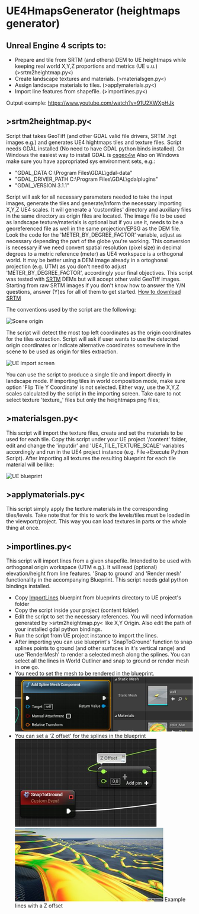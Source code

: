 # UE4HmapsGenerator (heightmaps generator)
## Unreal Engine 4 scripts to:
- Prepare and tile from SRTM (and others) DEM to UE heightmaps while keeping real world X,Y,Z proportions and metrics (UE u.u.) (>srtm2heightmap.py<)
- Create landscape textures and materials. (>materialsgen.py<)
- Assign landscape materials to tiles. (>applymaterials.py<)
- Import line features from shapefile. (>importlines.py<)

Output example: https://www.youtube.com/watch?v=91U2XWXpHJk

## >srtm2heightmap.py<
Script that takes GeoTiff (and other GDAL valid file drivers, SRTM .hgt images e.g.) and generates UE4 hightmaps tiles and texture files. Script needs GDAL installed (No need to have GDAL python binds installed). On Windows the easiest way to install GDAL is [osgeo4w]
Also on Windows make sure you have appropriated sys environment sets, e.g.:

- "GDAL_DATA C:\Program Files\GDAL\gdal-data"
- "GDAL_DRIVER_PATH C:\Program Files\GDAL\gdalplugins"
- "GDAL_VERSION 3.1.1"

Script will ask for all necessary parameters needed to take the input images, generate the tiles and generate/inform the necessary importing X,Y,Z UE4 scales.
It will generate a 'customtiles' directory and auxiliary files in the same directory as origin files are located. The image file to be used as landscape texture/materials is optional but if you use it, needs to be a georeferenced file as well in the same projection/EPSG as the DEM file.
Look the code for the 'METER_BY_DEGREE_FACTOR' variable, adjust as necessary depending the part of the globe you're working. This conversion is necessary if we need convert spatial resolution (pixel size) in decimal degrees to a metric reference (meter) as UE4 workspace is a orthogonal world. It may be better using a DEM image already in a ortoghonal projection (e.g. UTM) as you don't need to adjust 'METER_BY_DEGREE_FACTOR', accordingly your final objectives.
This script was tested with [SRTM] DEMs but will accept other valid GeoTiff images.
Starting from raw SRTM images if you don't know how to answer the Y/N questions, answer (Y)es for all of them to get started.
[How to download SRTM]

The conventions used by the script are the following:

![Scene origin](https://raw.githubusercontent.com/Rodrigo-NH/UE4HmapsGenerator/main/readmeassets/origin.JPG)

The script will detect the most top left coordinates as the origin coordinates for the tiles extraction. Script will ask if user wants to use the detected origin coordinates or indicate alternative coordinates somewhere in the scene to be used as origin for tiles extraction.

![UE import screen](https://raw.githubusercontent.com/Rodrigo-NH/UE4HmapsGenerator/main/readmeassets/ueimportscreen.jpg)

You can use the script to produce a single tile and import directly in landscape mode. If importing tiles in world composition mode, make sure option 'Flip Tile Y Coordinate' is not selected. Either way, use the X,Y,Z scales calculated by the script in the importing screen. Take care to not select texture 'texture_' files but only the heightmaps png files;

## >materialsgen.py<

This script will import the texture files, create and set the materials to be used for each tile. Copy this script under your UE project '/content' folder, edit and change the 'inputdir' and 'UE4_TILE_TEXTURE_SCALE' variables accordingly and run in the UE4 project instance (e.g. File->Execute Python Script).
After importing all textures the resulting blueprint for each tile material will be like:

![UE blueprint](https://raw.githubusercontent.com/Rodrigo-NH/UE4HmapsGenerator/main/readmeassets/blueprint.jpg)

## >applymaterials.py<

This script simply apply the texture materials in the corresponding tiles/levels.
Take note that for this to work the levels/tiles must be loaded in the viewport/project. This way you can load textures in parts or the whole thing at once.

## >importlines.py<
This script will import lines from a given shapefile. Intended to be used with orthogonal origin workspace (UTM e.g.). It will read (optional) elevation/height from line features. 'Snap to ground' and 'Render mesh' functionality in the accompanying Blueprint. This script needs gdal python bindings installed.
- Copy [ImportLines] bluerpint from blueprints directory to UE project's folder
- Copy the script inside your project (content folder)
- Edit the script to set the necessary references. You will need information generated by >srtm2heightmap.py< like X,Y Origin. Also edit the path of your installed gdal python bindings.
- Run the script from UE project instance to import the lines.
- After importing you can use blueprint's 'SnapToGround' function to snap splines points to ground (and other surfaces in it's vertical range) and use 'RenderMesh' to render a selected mesh along the splines. You can select all the lines in World Outliner and snap to ground or render mesh in one go.
- You need to set the mesh to be rendered in the blueprint.
![importlinemesh](https://raw.githubusercontent.com/Rodrigo-NH/UE4HmapsGenerator/main/readmeassets/insertlinesmesh.jpg)
- You can set a 'Z offset' for the splines in the blueprint
![importlineoffset](https://raw.githubusercontent.com/Rodrigo-NH/UE4HmapsGenerator/main/readmeassets/insertlineszoffset.jpg)
![importlineoffsetexample](https://raw.githubusercontent.com/Rodrigo-NH/UE4HmapsGenerator/main/readmeassets/insertlinesoffsetexample.jpg)
Example lines with a Z offset

[How to download SRTM]: https://www.youtube.com/watch?v=0YPFegTcL4w
[SRTM]: https://www2.jpl.nasa.gov/srtm/
[osgeo4w]: https://trac.osgeo.org/osgeo4w/
[importlines]: https://github.com/Rodrigo-NH/UE4HmapsGenerator/blob/main/blueprints/ImportLines.zip